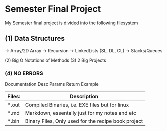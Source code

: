 # Semester Final Project

My Semester final project is divided into the following filesystem









(1) Data Structures 
--------------------
 -> Array/2D Array
 -> Recursion
 -> LinkedLists (SL, DL, CL)
 -> Stacks/Queues

(2) Big O Notations of Methods
(3) 2 Big Projects
### (4) NO ERRORS

Documentation
Desc
Params
Return
Example



| Files:  | Description                                         |
| ------- | --------------------------------------------------- |
| *.out   | Compiled Binaries, i.e. EXE files but for linux     |
| *.md    | Markdown, essentally just for my notes and etc      |
| *.bin   | Binary Files, Only used for the recipe book project |